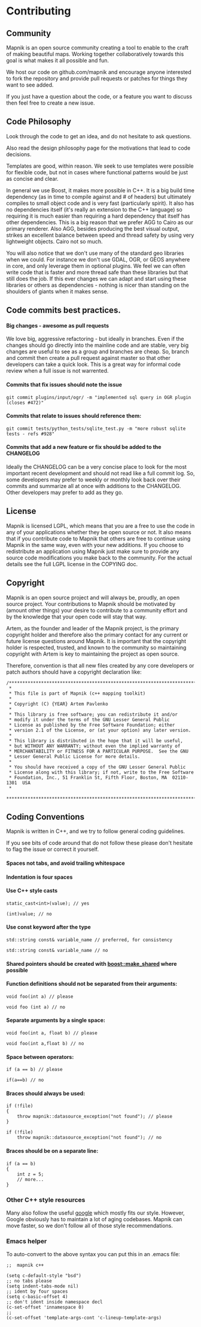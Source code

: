 # Contributing

## Community

Mapnik is an open source community creating a tool to enable to the craft of making beautiful maps. Working together collaboratively towards this goal is what makes it all possible and fun.

We host our code on github.com/mapnik and encourage anyone interested to fork the repository and provide pull requests or patches for things they want to see added.

If you just have a question about the code, or a feature you want to discuss then feel free to create a new issue.


## Code Philosophy

Look through the code to get an idea, and do not hesitate to ask questions.

Also read the design philosophy page for the motivations that lead to code decisions.

Templates are good, within reason. We seek to use templates were possible for flexible code, but not in cases where functional
patterns would be just as concise and clear.

In general we use Boost, it makes more possible in C++. It is a big build time dependency (as in time to compile against and # of headers) but ultimately compiles to small object code and is very fast (particularly spirit). It also has no dependencies itself (it's really an extension to the C++ language) so requiring it is much easier than requiring a hard dependency that itself has other dependencies. This is a big reason that we prefer AGG to Cairo as our primary renderer. Also AGG, besides producing the best visual output, strikes an excellent balance between speed and thread safety by using very lightweight objects. Cairo not so much.

You will also notice that we don't use many of the standard geo libraries when we could. For instance we don't use GDAL, OGR, or GEOS anywhere in core, and only leverage them in optional plugins. We feel we can often write code that is faster and more thread safe than these libraries but that still does the job. If this ever changes we can adapt and start using these libraries or others as dependencies - nothing is nicer than standing on the shoulders of giants when it makes sense.


## Code commits best practices.

#### Big changes - awesome as pull requests

We love big, aggressive refactoring - but ideally in branches. Even if the changes should go directly into the mainline code and are stable, very big changes are useful to see as a group and branches are cheap. So, branch and commit then create a pull request against master so that other developers can take a quick look. This is a great way for informal code review when a full issue is not warrented.

#### Commits that fix issues should note the issue #

    git commit plugins/input/ogr/ -m "implemented sql query in OGR plugin (closes #472)"

#### Commits that relate to issues should reference them:

    git commit tests/python_tests/sqlite_test.py -m "more robust sqlite tests - refs #928"

#### Commits that add a new feature or fix should be added to the CHANGELOG

Ideally the CHANGELOG can be a very concise place to look for the most important recent development and should not read like a full commit log. So, some developers may prefer to weekly or monthly look back over their commits and summarize all at once with additions to the CHANGELOG. Other developers may prefer to add as they go.


## License

Mapnik is licensed LGPL, which means that you are a free to use the code in any of your applications whether they be open source or not. It also means that if you contribute code to Mapnik that others are free to continue using Mapnik in the same way, even with your new additions. If you choose to redistribute an application using Mapnik just make sure to provide any source code modifications you make back to the community. For the actual details see the full LGPL license in the COPYING doc.


## Copyright

Mapnik is an open source project and will always be, proudly, an open source project. Your contributions to Mapnik should be motivated by (amount other things) your desire to contribute to a community effort and by the knowledge that your open code will stay that way.

Artem, as the founder and leader of the Mapnik project, is the primary copyright holder and therefore also the primary contact for any current or future license questions around Mapnik. It is important that the copyright holder is respected, trusted, and known to the community so maintaining copyright with Artem is key to maintaining the project as open source.

Therefore, convention is that all new files created by any core developers or patch
authors should have a copyright declaration like:

    /*****************************************************************************
     *
     * This file is part of Mapnik (c++ mapping toolkit)
     *
     * Copyright (C) {YEAR} Artem Pavlenko
     *
     * This library is free software; you can redistribute it and/or
     * modify it under the terms of the GNU Lesser General Public
     * License as published by the Free Software Foundation; either
     * version 2.1 of the License, or (at your option) any later version.
     *
     * This library is distributed in the hope that it will be useful,
     * but WITHOUT ANY WARRANTY; without even the implied warranty of
     * MERCHANTABILITY or FITNESS FOR A PARTICULAR PURPOSE.  See the GNU
     * Lesser General Public License for more details.
     *
     * You should have received a copy of the GNU Lesser General Public
     * License along with this library; if not, write to the Free Software
     * Foundation, Inc., 51 Franklin St, Fifth Floor, Boston, MA  02110-1301  USA
     *
     *****************************************************************************/


## Coding Conventions

Mapnik is written in C++, and we try to follow general coding guidelines.

If you see bits of code around that do not follow these please don't hesitate to flag the issue or correct it yourself.

#### Spaces not tabs, and avoid trailing whitespace

#### Indentation is four spaces

#### Use C++ style casts

    static_cast<int>(value); // yes
    
    (int)value; // no

#### Use const keyword after the type

    std::string const& variable_name // preferred, for consistency

    std::string const& variable_name // no

#### Shared pointers should be created with [boost::make_shared](http://www.boost.org/doc/libs/1_47_0/libs/smart_ptr/make_shared.html) where possible

#### Function definitions should not be separated from their arguments:

    void foo(int a) // please
    
    void foo (int a) // no

#### Separate arguments by a single space:

    void foo(int a, float b) // please
  
    void foo(int a,float b) // no

#### Space between operators:

    if (a == b) // please
    
    if(a==b) // no

#### Braces should always be used:

    if (!file)
    {
        throw mapnik::datasource_exception("not found"); // please    
    }

    if (!file)
        throw mapnik::datasource_exception("not found"); // no
        

#### Braces should be on a separate line:

    if (a == b)
    {
        int z = 5;
        // more...
    }


### Other C++ style resources

Many also follow the useful [google](http://google-styleguide.googlecode.com/svn/trunk/cppguide.xml) which mostly fits our style. However, Google obviously has to maintain a lot of aging codebases. Mapnik can move faster, so we don't follow all
of those style recommendations.


### Emacs helper

To auto-convert to the above syntax you can put this in an .emacs file:

    ;;  mapnik c++ 
    
    (setq c-default-style "bsd")
    ;; no tabs please
    (setq indent-tabs-mode nil)
    ;; ident by four spaces
    (setq c-basic-offset 4)
    ;; don't ident inside namespace decl
    (c-set-offset 'innamespace 0)
    ;;
    (c-set-offset 'template-args-cont 'c-lineup-template-args)

